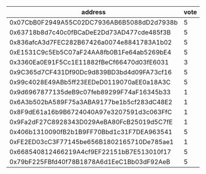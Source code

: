 address|vote|timestamp|signature
---|---|---|---
0x07CbB0F2949A55C02DC7936AB6B5088dD2d7938b|5|1608038203|0x243ccd557d1fb2b0a16b02efca18c41b330de0fb6d4b1023ee301486bea893a205a1e74a9ae9dc066519b44d63a55047869ca525658d84b5f4353008f6719d991c
0x63718b8d7c40c0fBCaDeE2Dd73AD477cde485f3B|5|1608038460|0xeb38300cb83436cad93b05b8a146704f7e7725af143ede17c951ac903b5da2351f8bc76d6efae8ea2cc71c079c290a16264ffaf28280d6059c845df711f5661e1c
0x836afcA3d7FEC282B67426a0074e8841783A1b02|5|1608038504|0x3137083d635e37c1949ee1df585bd8eae8c246f18c0ba37d4485aa8fe35b97a3571999009469e5b3a231527dc573dcc744f9eb3e5b87de445a9034e6eeacab771b
0xE1531C9c5Eb5C07aF24AA8fb0B1Fe64ab5269bE4|5|1608038552|0xf7b7ee5a168099d9ad0857059b8ef6beacac98004f33bb90282ae978ec05a8f446df0cd2777b56f77d3ed2f8e7a730c6d1bb8e606280dfdaf61710e89dd6c9b61c
0x3360Ea0E91F5Cc1E11882fBeCf66470d03fE6031|3|1608038586|0x32079b5ce56f2e2f126d8ab4c730fa6627a7ffaec302dd2365ea32af8f243fb5128792c75b441ec6515e1d9af36dd309f2338731819aa787f1e52b0f6b78c4b51b
0x9C365d7CF431Df90Dc9d839BD3bd4d09FA73cf16|5|1608040651|0x24b2595030865e87031630e6cf3041d17d1c4cf0766fe478d4e34cb85e563d0e40f4137ae3ed1c85fdb2f5ad55376fd2cb6702215889051c1bab24852ce1e11d1c
0x99c4028E49ABb5ff23EEDeD0119070aEE0a18A3C|5|1608048881|0xdc6f1eec577f48c924823d5fb681a40ad0bd8bb02434c2c7e65ac0b9992f6c05447cd3356d8d4b17ed21086e0fcfe07ef2575410268f8c517228322dda571e4c1c
0x9d6967877135deB9c07feb89299F74aF16345b33|1|1608057831|0x97a9b16d8b3fbff48dc7769d420ec57fb7c155ac610c2ed4d410ec97f201f499081042850d5d8d2f4a33872504823e531e9e7df7431a61e0d788da835f8573891b
0x6A3b502bA589F75a3ABA9177be1b5cf283dC48E2|1|1608057853|0x171bc310d74e45de9ed9c2a89249bde5c20b6c1a1065e2ead4ae498d51551ee358c3784e18f1947a5f3fcde29f93d1d6ce90241aab901af16e10f35403f596d91b
0x8F9dE61a16b9B6724040A97e3207591d3c063FfC|1|1608057876|0x3d2b0d43fb2b13fba631d4e95c28bf8c3775390d001321aaf76e24565baf1c17083c507d82bf1b094da07ec818a9b13f2db38debf98b99c6c845ecd9442bf3601b
0x9Fa2dF27C8928343D029AeBA80FcB25019d5C7fE|1|1608057888|0xa5ae9200faa43ce921af60f8257f1357dad63f361d608469304ae50d0bb8355f7d57b6e1e32ab9d938ffc6692807e924b54a5eb85c7a373753a73c6db5334cd31c
0x406b1310090fB2b1B9FF70Bbd1c31F7DEA963541|5|1608078769|0x1aea2ac01801321d29123a34de0e69264e336b509c46d926dce342144a41f08865e99d4d8a7b2b5b08704913aea0d3c026e8a7bb6e989333410ba86c5ee098361c
0xFE2ED03cC3F77145be656B1802165710De785ae1|1|1608088317|0x0233cc79ef86df8e88b3b2db6f0081993070fa36be72e415089a07fb57e6c78a162c4d37e0b352dcdd2e9740947b171877db1f7b2c217b862a788894943b3ed11c
0x668540812466219A4cf9EF22151bB7E513010f17|5|1608095441|0x68ffaec004870a04c305b9a98ddfb7d3f45cd29a26b738cd85be02c615de042e39906d3f22ab46db223446f7c3b147c5014c9a596dc7c2b5ccfcb76670e8f22f1b
0x79bF225FBfd40f78B1878A6d1EeC1Bb03dF92AeB|5|1608096885|0xa2229a8ea15e81bc822feb891a6364168790992afc567f0312a04c7dd8da06796d8107e43a0c5964330800c899e99915398b2cf07d71dea1714407f37c6da4f91b